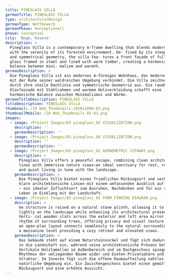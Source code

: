 ```yaml
---
title: PINEGLASS VILLA
germanTitle: PINEGLASS VILLA
type: architecturalDesign
germanType: Wettbewerb
germanPhase: Konzeptionell
phase: Conceptual
city: 'Bogë, Kosovo'
description: >
  Pineglass Villa is a contemporary A-frame dwelling that blends modern design
  with the serenity of its forested environment. De- fined by its steep roofline
  and symmetrical geometry, the villa fea- tures a front façade of full-height
  glass framed in steel and lined with warm timber, creating a harmonious
  balance between mini- malism and warmth.
germanDescription: >
  Die Pineglass Villa ist ein modernes A-förmiges Wohnhaus, das modernes Design
  mit der Ruhe seiner waldreichen Umgebung verbindet. Die Villa zeichnet sich
  durch ihre steile Dachlinie und symmetrische Geometrie aus. Die raumhohe
  Glasfassade mit Stahlrahmen und warmem Holzverkleidung schafft eine
  harmonische Balance zwischen Minimalismus und Wärme.
germanTitleDescription: PINEGLASS VILLA
titleDescription: PINEGLASS VILLA
thumbnail: /20 Web_Thumbnails-1920x1080-03.png
thumbnailMobile: /10 Web_Thumbnails-01-03.png
images:
  - image: /Project Images/03 pineglass_03 VISUALIZATION.png
    description: ''
    germanDescription: ''
  - image: /Project Images/03 pineglass_04 VISUALIZATION.png
    description: ''
    germanDescription: ''
  - image: /Project Images/03 pineglass_02 AXONOMETRIC CUTAWAY.png
    description: >
      Pineglass Villa offers a peaceful escape, combining clean architectural
      lines with immersive nature views—an ideal sanctuary for rest, reflection,
      and quiet living in tune with the landscape.
    germanDescription: >
      Die Pineglass Villa bietet einen friedlichen Rückzugsort und verbindet
      klare architektonische Linien mit einem umfassenden Ausblick auf die Natur
      – ein idealer Zufluchtsort zum Ausruhen, Nachdenken und für ein ruhiges
      Leben im Einklang mit der Landschaft.
  - image: /Project Images/03 pineglass_01 FORM FINDING DIAGRAM.png
    description: >
      he structure is raised on a natural stone plinth, allowing it to sit
      lightly on the landscape while enhancing its architectural presence.
      Verti- cal wooden slats across the exterior and loft area mirror the
      rhythm of surrounding trees, offering privacy and visual texture. Inside,
      an open-plan layout connects seamlessly to the natural surroundings, with
      a mezzanine level providing a cozy retreat and elevated views.
    germanDescription: >
      Das Gebäude steht auf einem Natursteinsockel und fügt sich dadurch sanft
      in die Landschaft ein, während seine architektonische Präsenz betont wird.
      Vertikale Holzlamellen im Außenbereich und im Dachgeschoss spiegeln den
      Rhythmus der umliegenden Bäume wider und bieten Privatsphäre und optische
      Struktur. Im Inneren fügt sich die offene Raumaufteilung nahtlos in die
      natürliche Umgebung ein. Ein Zwischengeschoss bietet einen gemütlichen
      Rückzugsort und eine erhöhte Aussicht.
---
```


